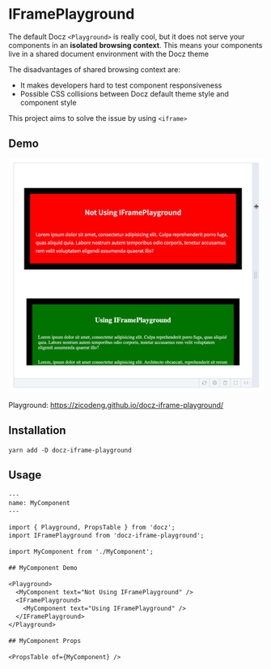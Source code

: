 # IFramePlayground

The default Docz `<Playground>` is really cool, but it does not serve your components in an **isolated browsing context**. This means your components live in a shared document environment with the Docz theme

The disadvantages of shared browsing context are:

- It makes developers hard to test component responsiveness
- Possible CSS collisions between Docz default theme style and component style

This project aims to solve the issue by using `<iframe>`

## Demo

<img src="demo.gif" width="600">

Playground: https://zicodeng.github.io/docz-iframe-playground/

## Installation

```shell
yarn add -D docz-iframe-playground
```

## Usage

```mdx
---
name: MyComponent
---

import { Playground, PropsTable } from 'docz';
import IFramePlayground from 'docz-iframe-playground';

import MyComponent from './MyComponent';

## MyComponent Demo

<Playground>
  <MyComponent text="Not Using IFramePlayground" />
  <IFramePlayground>
    <MyComponent text="Using IFramePlayground" />
  </IFramePlayground>
</Playground>

## MyComponent Props

<PropsTable of={MyComponent} />

```
